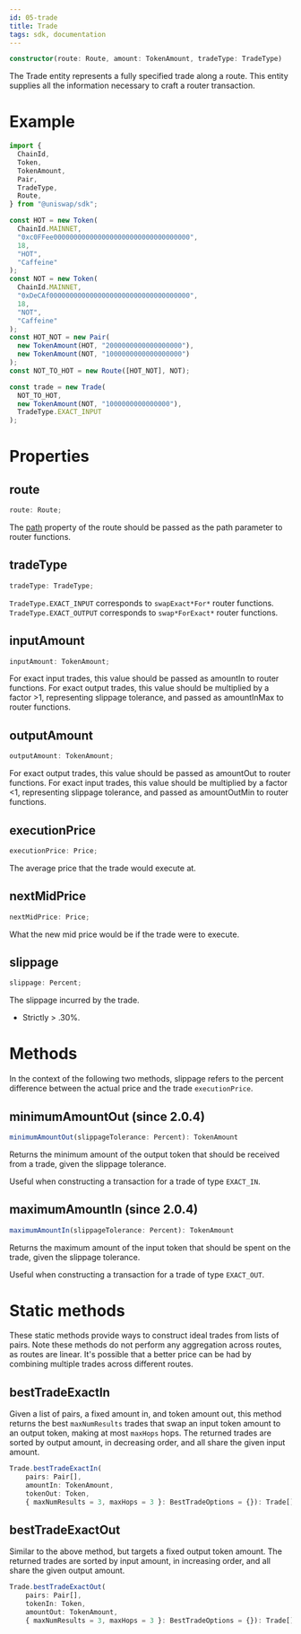 ```yaml
---
id: 05-trade
title: Trade
tags: sdk, documentation
---
```


```typescript
constructor(route: Route, amount: TokenAmount, tradeType: TradeType)
```

The Trade entity represents a fully specified trade along a route. This entity supplies all the information necessary to craft a router transaction.

# Example

```typescript
import {
  ChainId,
  Token,
  TokenAmount,
  Pair,
  TradeType,
  Route,
} from "@uniswap/sdk";

const HOT = new Token(
  ChainId.MAINNET,
  "0xc0FFee0000000000000000000000000000000000",
  18,
  "HOT",
  "Caffeine"
);
const NOT = new Token(
  ChainId.MAINNET,
  "0xDeCAf00000000000000000000000000000000000",
  18,
  "NOT",
  "Caffeine"
);
const HOT_NOT = new Pair(
  new TokenAmount(HOT, "2000000000000000000"),
  new TokenAmount(NOT, "1000000000000000000")
);
const NOT_TO_HOT = new Route([HOT_NOT], NOT);

const trade = new Trade(
  NOT_TO_HOT,
  new TokenAmount(NOT, "1000000000000000"),
  TradeType.EXACT_INPUT
);
```

# Properties

## route

```typescript
route: Route;
```

The [path](/SDK/route#path) property of the route should be passed as the path parameter to router functions.

## tradeType

```typescript
tradeType: TradeType;
```

`TradeType.EXACT_INPUT` corresponds to `swapExact*For*` router functions. `TradeType.EXACT_OUTPUT` corresponds to `swap*ForExact*` router functions.

## inputAmount

```typescript
inputAmount: TokenAmount;
```

For exact input trades, this value should be passed as amountIn to router functions. For exact output trades, this value should be multiplied by a factor >1, representing slippage tolerance, and passed as amountInMax to router functions.

## outputAmount

```typescript
outputAmount: TokenAmount;
```

For exact output trades, this value should be passed as amountOut to router functions. For exact input trades, this value should be multiplied by a factor <1, representing slippage tolerance, and passed as amountOutMin to router functions.

## executionPrice

```typescript
executionPrice: Price;
```

The average price that the trade would execute at.

## nextMidPrice

```typescript
nextMidPrice: Price;
```

What the new mid price would be if the trade were to execute.

## slippage

```typescript
slippage: Percent;
```

The slippage incurred by the trade.

- Strictly > .30%.

# Methods

In the context of the following two methods, slippage refers to the percent difference between the actual price and the trade `executionPrice`.

## minimumAmountOut (since 2.0.4)

```typescript
minimumAmountOut(slippageTolerance: Percent): TokenAmount
```

Returns the minimum amount of the output token that should be received from a trade, given the slippage tolerance.

Useful when constructing a transaction for a trade of type `EXACT_IN`.

## maximumAmountIn (since 2.0.4)

```typescript
maximumAmountIn(slippageTolerance: Percent): TokenAmount
```

Returns the maximum amount of the input token that should be spent on the trade, given the slippage tolerance.

Useful when constructing a transaction for a trade of type `EXACT_OUT`.

# Static methods

These static methods provide ways to construct ideal trades from lists of pairs.
Note these methods do not perform any aggregation across routes, as routes are linear.
It's possible that a better price can be had by combining multiple trades across
different routes.

## bestTradeExactIn

Given a list of pairs, a fixed amount in, and token amount out,
this method returns the best `maxNumResults` trades that swap
an input token amount to an output token, making at most `maxHops` hops.
The returned trades are sorted by output amount, in decreasing order, and
all share the given input amount.

```typescript
Trade.bestTradeExactIn(
    pairs: Pair[],
    amountIn: TokenAmount,
    tokenOut: Token,
    { maxNumResults = 3, maxHops = 3 }: BestTradeOptions = {}): Trade[]
```

## bestTradeExactOut

Similar to the above method, but targets a fixed output token amount.
The returned trades are sorted by input amount, in increasing order,
and all share the given output amount.

```typescript
Trade.bestTradeExactOut(
    pairs: Pair[],
    tokenIn: Token,
    amountOut: TokenAmount,
    { maxNumResults = 3, maxHops = 3 }: BestTradeOptions = {}): Trade[]
```

